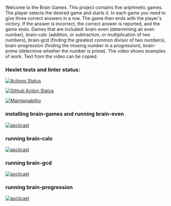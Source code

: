 Welcome to the Brain Games.
This project contains five ariphmetic games. The player selects the desired game and starts it. In each game you need to give three correct answers in a row. The game then ends with the player's victory. If the answer is incorrect, the correct answer is reported, and the game ends.
Games that are included: brain-even (determining an even number), brain-calc (addition, or subtraction, or multiplication of two numbers), brain-gcd (finding the greatest common divisor of two numbers), brain-progression (finding the missing number in a progression), brain-prime (determine whether the number is prime).
The video shows examples of work. Text from the video can be copied.


### Hexlet tests and linter status:
[![Actions Status](https://github.com/kazanmarat/python-project-lvl1/workflows/hexlet-check/badge.svg)](https://github.com/kazanmarat/python-project-lvl1/actions)

[![Github Action Status](https://github.com/kazanmarat/python-project-lvl1/workflows/makelint/badge.svg)](https://github.com/kazanmarat/python-project-lvl1/actions)

[![Maintainability](https://api.codeclimate.com/v1/badges/a5551f40b263ba2c3764/maintainability)](https://codeclimate.com/github/kazanmarat/python-project-lvl1/maintainability)

### installing brain-games and running brain-even
[![asciicast](https://asciinema.org/a/ua6OQJP8luP5fWvAS27HVWUXR.svg)](https://asciinema.org/a/ua6OQJP8luP5fWvAS27HVWUXR)

### running brain-calc
[![asciicast](https://asciinema.org/a/grqmHEMG9YAeExN5E3FuIz2Mq.svg)](https://asciinema.org/a/grqmHEMG9YAeExN5E3FuIz2Mq)

### running brain-gcd
[![asciicast](https://asciinema.org/a/BiCAfNMYsqnBHDNv44V7e05aQ.svg)](https://asciinema.org/a/BiCAfNMYsqnBHDNv44V7e05aQ)

### running brain-progression
[![asciicast](https://asciinema.org/a/S9aehv6P0aBGqv2gnhtBetQNC.svg)](https://asciinema.org/a/S9aehv6P0aBGqv2gnhtBetQNC)

